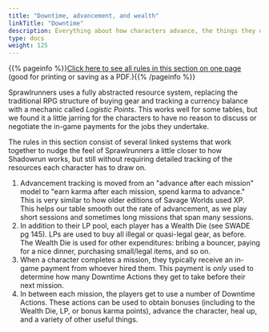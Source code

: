 ```yaml
---
title: "Downtime, advancement, and wealth"
linkTitle: "Downtime"
description: Everything about how characters advance, the things they do between missions, and the use of the Wealth die
type: docs
weight: 125
---
```


{{% pageinfo %}}<a href="/sprawlrunners/downtime/_print/">Click here to see all rules in this section on one page</a> (good for printing or saving as a PDF.){{% /pageinfo %}}

Sprawlrunners uses a fully abstracted resource system, replacing the traditional RPG structure of buying gear and tracking a currency balance with a mechanic called *Logistic Points*. This works well for some tables, but we found it a little jarring for the characters to have no reason to discuss or negotiate the in-game payments for the jobs they undertake.

The rules in this section consist of several linked systems that work together to nudge the feel of Sprawlrunners a little closer to how Shadowrun works, but still without requiring detailed tracking of the resources each character has to draw on.

1. Advancement tracking is moved from an "advance after each mission" model to "earn karma after each mission, spend karma to advance." This is very similar to how older editions of Savage Worlds used XP. This helps our table smooth out the rate of advancement, as we play short sessions and sometimes long missions that span many sessions.
2. In addition to their LP pool, each player has a Wealth Die (see SWADE pg 145). LPs are used to buy all illegal or quasi-legal gear, as before. The Wealth Die is used for other expenditures: bribing a bouncer, paying for a nice dinner, purchasing small/legal items, and so on.
3. When a character completes a mission, they typically receive an in-game payment from whoever hired them. This payment is _only_ used to determine how many Downtime Actions they get to take before their next mission.
4. In between each mission, the players get to use a number of Downtime Actions. These actions can be used to obtain bonuses (including to the Wealth Die, LP, or bonus karma points), advance the character, heal up, and a variety of other useful things. 